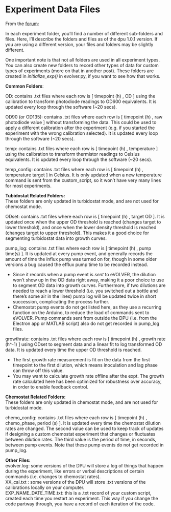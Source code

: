 # Experiment Data Files

From the [forum](https://www.evolver.bio/t/explanation-of-data-folders/154):

In each experiment folder, you’ll find a number of different sub-folders and files. Here, I’ll describe the folders and files as of the dpu 1.0.1 version. If you are using a different version, your files and folders may be slightly different.

One important note is that not all folders are used in all experiment types. You can also create new folders to record other types of data for custom types of experiments (more on that in another post). These folders are created in _initialize\_exp()_ in evolver.py, if you want to see how that works.

**Common Folders**:

OD: contains .txt files where each row is \[ timepoint (h) , OD ] using the calibration to transform photodiode readings to OD600 equivalents. It is updated every loop through the software (\~20 secs).

OD90 (or OD135): contains .txt files where each row is \[ timepoint (h) , raw photodiode value ] without transforming the data. This could be used to apply a different calibration after the experiment (e.g. if you started the experiment with the wrong calibration selected). It is updated every loop through the software (\~20 secs).

temp: contains .txt files where each row is \[ timepoint (h) , temperature ] using the calibration to transform thermistor readings to Celsius equivalents. It is updated every loop through the software (\~20 secs).

temp\_config: contains .txt files where each row is \[ timepoint (h) , temperature target ] in Celsius. It is only updated when a new temperature command is sent from the custom\_script, so it won’t have very many lines for most experiments.

**Tubidostat Related Folders:**\
These folders are only updated in turbidostat mode, and are not used for chemostat mode.

ODset: contains .txt files where each row is \[ timepoint (h) , target OD ]. It is updated once when the upper OD threshold is reached (changes target to lower threshold), and once when the lower density threshold is reached (changes target to upper threshold). This makes it a good choice for segmenting turbidostat data into growth curves.

pump\_log: contains .txt files where each row is \[ timepoint (h) , pump time(s) ]. It is updated at every pump event, and generally records the amount of time the influx pump was turned on for, though in some older versions a bug caused the efflux pump time to be recorded instead.

* Since it records when a pump event is _sent_ to eVOLVER, the dilution won’t show up in the OD data right away, making it a poor choice to use to segment OD data into growth curves. Furthermore, if two dilutions are needed to reach a lower threshold (i.e. you switched out a bottle and there’s some air in the lines) pump log will be updated twice in short succession, complicating the process further.
* Chemostat pump events do not get listed here, as they use a recurring function on the Arduino, to reduce the load of commands sent to eVOLVER. Pump commands sent from outside the DPU (i.e. from the Electron app or MATLAB script) also do not get recorded in pump\_log files.

growthrate: contains .txt files where each row is \[ timepoint (h) , growth rate (h^-1) ] using ODset to segment data and a linear fit to log transformed OD data. It is updated every time the upper OD threshold is reached.

* The first growth rate measurement is fit on the data from the first timepoint to the first dilution, which means inoculation and lag phase can throw off this value.
* You may want to calculate growth rate offline after the expt. The growth rate calculated here has been optimized for robustness over accuracy, in order to enable feedback control.

**Chemostat Related Folders:**\
These folders are only updated in chemostat mode, and are not used for turbidostat mode.

chemo\_config: contains .txt files where each row is \[ timepoint (h) , chemo\_phase, period (s) ]. It is updated every time the chemostat dilution rates are changed. The second value can be used to keep track of updates if designing a custom chemostat experiment that changes or fluctuates between dilution rates. The third value is the period of time, in seconds, between pump events. Note that these pump events do not get recorded in pump\_log.

**Other Files:**\
evolver.log: some versions of the DPU will store a log of things that happen during the experiment, like errors or verbal descriptions of certain commands (i.e. changes to chemostat rates).\
XX\_cal.txt : some versions of the DPU will store .txt versions of the calibrations locally on your computer.\
EXP\_NAME\_DATE\_TIME.txt: this is a .txt record of your custom script, created each time you restart an experiment. This way if you change the code partway through, you have a record of each iteration of the code.
